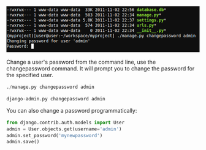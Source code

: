 <img alt="" src="/img/uploads/2011-11/django-change-admin-user-password.png" />

Change a user's password from the command line, use the changepassword command. It will prompt you to change the password for the specified user.
```py
./manage.py changepassword admin
```
```py
django-admin.py changepassword admin
```
You can also change a password programmatically:</a>
```py
from django.contrib.auth.models import User
admin = User.objects.get(username='admin')
admin.set_password('mynewpassword')
admin.save()
```